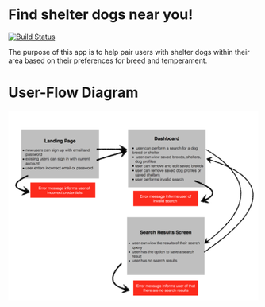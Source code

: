 # Find shelter dogs near you!  
[![Build Status](https://travis-ci.org/rlynn523/shelter-dogs.svg?branch=master)](https://travis-ci.org/rlynn523/shelter-dogs)


The purpose of this app is to help pair users with shelter dogs within their area based on their preferences for breed and temperament.

# User-Flow Diagram
![alt tag](https://github.com/rlynn523/shelter-dogs/blob/staging/images/user-flow.png?raw=true)
